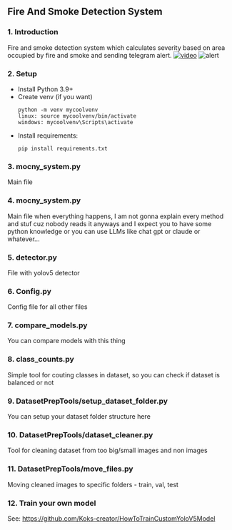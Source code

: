 ## Fire And Smoke Detection System


### 1. Introduction
Fire and smoke detection system which calculates severity based on area occupied by fire and smoke and sending telegram alert.
[![video](https://img.youtube.com/vi/CPuEzSP2ArQ/0.jpg)](https://www.youtube.com/CPuEzSP2ArQ) ![alert](https://github.com/user-attachments/assets/fa0cb3cd-1a85-4ef9-8899-5df586e00c00)

### 2. Setup
  - Install Python 3.9+
  - Create venv (if you want)
    ```
    python -m venv mycoolvenv
    linux: source mycoolvenv/bin/activate
    windows: mycoolvenv\Scripts\activate
    ```
  - Install requirements: 
    ```
    pip install requirements.txt
    ```

### 3. mocny_system.py
Main file

### 4. mocny_system.py
Main file when everything happens, I am not gonna explain every method and stuf cuz nobody reads it anyways and I expect you to have some python knowledge or you can use LLMs like chat gpt or claude or whatever...

### 5. detector.py
File with yolov5 detector

### 6. Config.py
Config file for all other files

### 7. compare_models.py
You can compare models with this thing

### 8. class_counts.py
Simple tool for couting classes in dataset, so you can check if dataset is balanced or not

### 9. DatasetPrepTools/setup_dataset_folder.py
You can setup your dataset folder structure here

### 10. DatasetPrepTools/dataset_cleaner.py
Tool for cleaning dataset from too big/small images and non images

### 11. DatasetPrepTools/move_files.py
Moving cleaned images to specific folders - train, val, test 

### 12. Train your own model
See: https://github.com/Koks-creator/HowToTrainCustomYoloV5Model
